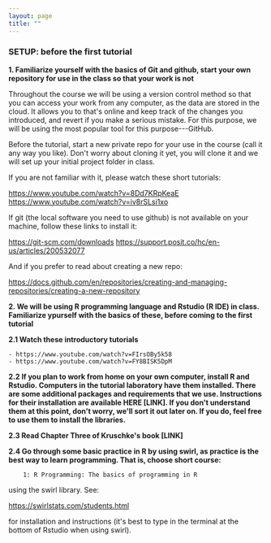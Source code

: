 ```yaml
---
layout: page
title: ""
---
```



### SETUP: before the first tutorial


<b> 1. Familiarize yourself with the basics of Git and github, start your own repository for use in the class so that your work is not </b>

Throughout the course we will be using a version control method so that you can access your work from any computer, as the data are stored in the cloud. It allows  you to that's online and keep track of the changes you introduced, and revert if you make a serious mistake. For this purpose, we will be using the most popular tool for this purpose---GitHub.

Before the tutorial,  start a new private repo for your use in the course (call it any way you like).  Don't worry about cloning it yet, you will clone it and we will set up your initial project folder in class.

If you are not familiar with it, please watch these short tutorials:

https://www.youtube.com/watch?v=8Dd7KRpKeaE
https://www.youtube.com/watch?v=iv8rSLsi1xo

If git (the local software you need to use github) is not available on your machine, follow these links to install it:

https://git-scm.com/downloads
https://support.posit.co/hc/en-us/articles/200532077

And if you prefer to read about creating a new repo: 

https://docs.github.com/en/repositories/creating-and-managing-repositories/creating-a-new-repository

<b>2. We will be using R programming language and Rstudio (R IDE) in class. Familiarize ypurself with the basics of these, before coming to the first tutorial </b>

<b>2.1  Watch these introductory tutorials </b>

    - https://www.youtube.com/watch?v=FIrsOBy5k58
    - https://www.youtube.com/watch?v=FY8BISK5DpM
    
<b>2.2 If you plan to work from home on your own computer, install R and Rstudio. Computers in the tutorial laboratory have them installed. There are some additional packages and requirements that we use. Instructions for their installation are available HERE [LINK]. If you don't understand them at this point, don't worry, we'll sort it out later on. If you do, feel free to use them to install the libraries. </b>

<b>2.3 Read Chapter Three of Kruschke's book [LINK] </b>

<b> 2.4 Go through some basic practice in R by using swirl, as practice is the best way to learn programming. That is, choose short course: </b>

        1: R Programming: The basics of programming in R

using the swirl library.  See:

https://swirlstats.com/students.html

for installation and instructions (it's best to type in the terminal at the bottom of Rstudio when using swirl).





